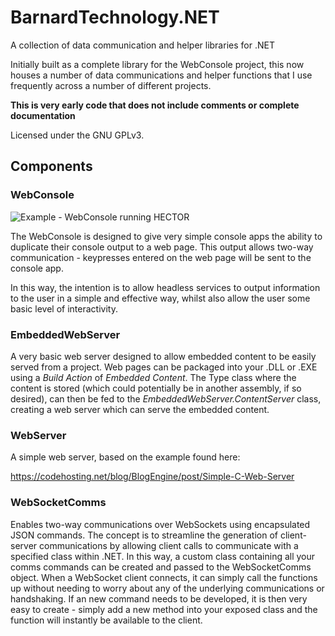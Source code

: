 # BarnardTechnology.NET
A collection of data communication and helper libraries for .NET

Initially built as a complete library for the WebConsole project, this now houses a number of data communications and helper functions that I use frequently across a number of different projects.

**This is very early code that does not include comments or complete documentation**

Licensed under the GNU GPLv3.

## Components

### WebConsole

![Example - WebConsole running HECTOR](https://github.com/digi-chris/BarnardTechnology.NET/blob/master/images/webconsole-example.png?raw=true)

The WebConsole is designed to give very simple console apps the ability to duplicate their console output to a web page. This output allows two-way communication - keypresses entered on the web page will be sent to the console app.

In this way, the intention is to allow headless services to output information to the user in a simple and effective way, whilst also allow the user some basic level of interactivity.

### EmbeddedWebServer

A very basic web server designed to allow embedded content to be easily served from a project. Web pages can be packaged into your .DLL or .EXE using a _Build Action_ of _Embedded Content_. The Type class where the content is stored (which could potentially be in another assembly, if so desired), can then be fed to the *EmbeddedWebServer.ContentServer* class, creating a web server which can serve the embedded content.

### WebServer

A simple web server, based on the example found here:

https://codehosting.net/blog/BlogEngine/post/Simple-C-Web-Server

### WebSocketComms

Enables two-way communications over WebSockets using encapsulated JSON commands. The concept is to streamline the generation of client-server communications by allowing client calls to communicate with a specified class within .NET. In this way, a custom class containing all your comms commands can be created and passed to the WebSocketComms object. When a WebSocket client connects, it can simply call the functions up without needing to worry about any of the underlying communications or handshaking. If an new command needs to be developed, it is then very easy to create - simply add a new method into your exposed class and the function will instantly be available to the client.
